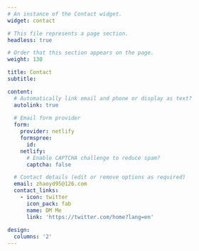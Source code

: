 ```yaml
---
# An instance of the Contact widget.
widget: contact

# This file represents a page section.
headless: true

# Order that this section appears on the page.
weight: 130

title: Contact
subtitle:

content:
  # Automatically link email and phone or display as text?
  autolink: true
  
  # Email form provider
  form:
    provider: netlify
    formspree:
      id:
    netlify:
      # Enable CAPTCHA challenge to reduce spam?
      captcha: false

  # Contact details (edit or remove options as required)
  email: zhaoyd95@126.com
  contact_links:
    - icon: twitter
      icon_pack: fab
      name: DM Me
      link: 'https://twitter.com/home?lang=en'
      
design:
  columns: '2'
---
```

